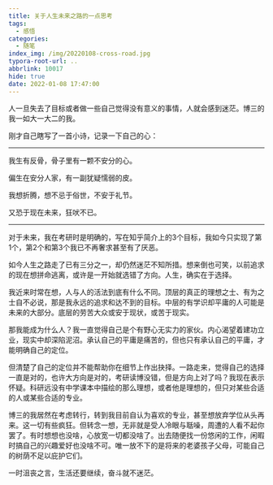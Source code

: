 ```yaml
---
title: 关于人生未来之路的一点思考
tags:
  - 感悟
categories:
  - 随笔
index_img: /img/20220108-cross-road.jpg
typora-root-url: ..
abbrlink: 10017
hide: true
date: 2022-01-08 17:47:00
---
```


人一旦失去了目标或者做一些自己觉得没有意义的事情，人就会感到迷茫。博三的我一如大一大二的我。<!--more-->

刚才自己瞎写了一首小诗，记录一下自己的心：

---

我生有反骨，骨子里有一颗不安分的心。

偏生在安分人家，有一副犹疑懦弱的皮。

我想折腾，想不忌于俗世，不安于礼节。

又恐于现在未来，狂吠不已。

---

对于未来，我在考研时是明确的，写在知乎简介上的3个目标，我如今只实现了第1个，第2个和第3个我已不再奢求甚至有了厌恶。

如今人生之路走了已有三分之一，却仍然迷茫不知所措。想来倒也可笑，以前追求的现在想拼命逃离，或许是一开始就选错了方向。人生，确实在于选择。

我近来时常在想，人与人的活法到底有什么不同。顶层的真正的理想之士、有为之士自不必说，那是我永远的追求和达不到的目标。中层的有学识却平庸的人可能是未来的大部分。底层的劳苦大众或安于现状，或苦于现实。

那我能成为什么人？我一直觉得自己是个有野心无实力的家伙。内心渴望着建功立业，现实中却深陷泥沼。承认自己的平庸是痛苦的，但也只有承认自己的平庸，才能明确自己的定位。

但清楚了自己的定位并不能帮助你在细节上作出抉择。一路走来，觉得自己的选择一直是对的，也许大方向是对的，考研读博没错，但是方向上对了吗？我现在表示怀疑。科研远没有中学课本中描绘的那么理想，或者他是理想的，但只对某些合适的人或某些合适的专业。

博三的我居然在考虑转行，转到我目前自认为喜欢的专业，甚至想放弃学位从头再来。这一切有些疯狂。但转念一想，无非就是受人冷眼与聒噪，周遭的人看不起你罢了。有时想想也没啥，心放宽一切都没啥了。出去随便找一份悠闲的工作，闲暇时搞自己的兴趣爱好也没啥不可。唯一放不下的是将来的老婆孩子父母，可能自己的树荫不足以庇护它们。

一时沮丧之言，生活还要继续，奋斗就不迷茫。